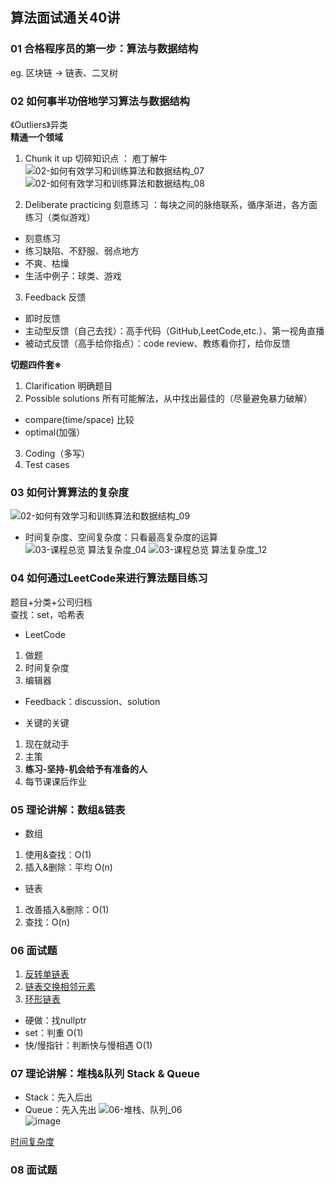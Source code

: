 ## 算法面试通关40讲
### 01 合格程序员的第一步：算法与数据结构
eg. 区块链 → 链表、二叉树

### 02 如何事半功倍地学习算法与数据结构
《Outliers》异类  
**精通一个领域**  

1. Chunk it up 切碎知识点 ： 庖丁解牛
![02-如何有效学习和训练算法和数据结构_07](https://user-images.githubusercontent.com/87683342/132275977-e9f4c09e-58b5-43fe-80a1-8fc7ee4e0152.png)
![02-如何有效学习和训练算法和数据结构_08](https://user-images.githubusercontent.com/87683342/132275989-ddbff080-ec4d-4698-a5be-982d88b74b04.png)


2. Deliberate practicing 刻意练习 ：每块之间的脉络联系，循序渐进，各方面练习（类似游戏）
- 刻意练习
- 练习缺陷、不舒服、弱点地方
- 不爽、枯燥
- 生活中例子：球类、游戏

3. Feedback 反馈 
- 即时反馈
- 主动型反馈（自己去找）：高手代码（GitHub,LeetCode,etc.）、第一视角直播
-  被动式反馈（高手给你指点）：code review、教练看你打，给你反馈

**切题四件套※**
1. Clarification 明确题目
2. Possible solutions 所有可能解法，从中找出最佳的（尽量避免暴力破解）
- compare(time/space) 比较
- optimal(加强）
3. Coding（多写）
4. Test cases

### 03 如何计算算法的复杂度

![02-如何有效学习和训练算法和数据结构_09](https://user-images.githubusercontent.com/87683342/132275996-2720f061-8d0e-448b-84fd-0cc03da2a19a.png)

- 时间复杂度、空间复杂度：只看最高复杂度的运算  
![03-课程总览 算法复杂度_04](https://user-images.githubusercontent.com/87683342/132277143-ba92e157-aded-4678-873f-a0f53055fe7e.png)
![03-课程总览 算法复杂度_12](https://user-images.githubusercontent.com/87683342/132278247-1cde6530-8054-4d9b-af72-2d07cc775385.png)
 
### 04 如何通过LeetCode来进行算法题目练习
题目+分类+公司归档  
查找：set，哈希表  
- LeetCode
1. 做题
2. 时间复杂度
3. 编辑器

- Feedback：discussion、solution

- 关键的关键
1. 现在就动手
2. 主策
3. **练习-坚持-机会给予有准备的人**
4. 每节课课后作业


### 05 理论讲解：数组&链表

- 数组
1. 使用&查找：O(1)
2. 插入&删除：平均 O(n)

- 链表
1. 改善插入&删除：O(1)
2. 查找：O(n)

### 06 面试题
1. [反转单链表](https://leetcode-cn.com/problems/reverse-linked-list/)  
2. [链表交换相邻元素](https://leetcode-cn.com/problems/swap-nodes-in-pairs/)  
3. [环形链表](https://leetcode-cn.com/problems/linked-list-cycle/)
- 硬做：找nullptr
- set：判重 O(1)
- 快/慢指针：判断快与慢相遇 O(1)


### 07 理论讲解：堆栈&队列 Stack & Queue
- Stack：先入后出
- Queue：先入先出
![06-堆栈、队列_06](https://user-images.githubusercontent.com/87683342/132943400-f0aff96a-c1b9-4dd5-bc52-5cc459065bde.png)  
![image](https://user-images.githubusercontent.com/87683342/132943565-4b3750ff-3b0c-4b28-bfb8-806e05ba0634.png)

[时间复杂度](https://www.bigocheatsheet.com/)  

### 08 面试题



